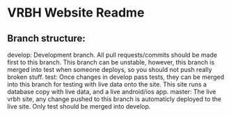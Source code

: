 VRBH Website Readme
========================

## Branch structure:
develop:    Development branch. All pull requests/commits should be made first to this branch. This branch can be
            unstable, however, this branch is merged into test when someone deploys, so you should not push really
            broken stuff.
test:       Once changes in develop pass tests, they can be merged into this branch for testing with live data onto the
            site. This site runs a database copy with live data, and a live android/ios app.
master:     The live vrbh site, any change pushed to this branch is automaticly deployed to the live site. Only test
            should be merged into develop.